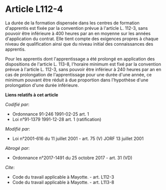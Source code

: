 # Article L112-4

La durée de la formation dispensée dans les centres de formation d'apprentis est fixée par la convention prévue à l'article
L. 112-3, sans pouvoir être inférieure à 400 heures par an en moyenne sur les années d'application du contrat. Elle tient
compte des exigences propres à chaque niveau de qualification ainsi que du niveau initial des connaissances des apprentis. 

Pour les apprentis dont l'apprentissage a été prolongé en application des dispositions de l'article L. 113-8, l'horaire
minimum est fixé par la convention prévue à l'article L. 112-3, sans pouvoir être inférieur à 240 heures par an en cas de
prolongation de l'apprentissage pour une durée d'une année, ce minimum pouvant être réduit à due proportion dans l'hypothèse
d'une prolongation d'une durée inférieure.

**Liens relatifs à cet article**

_Codifié par_:

  - Ordonnance 91-246 1991-02-25 art. 1
  - Loi n°91-1379 1991-12-28 art. 1 (ratification)

_Modifié par_:

  - Loi n°2001-616 du 11 juillet 2001 - art. 75 (V) JORF 13 juillet 2001

_Abrogé par_:

  - Ordonnance n°2017-1491 du 25 octobre 2017 - art. 31 (VD)

_Cite_:

  - Code du travail applicable à Mayotte. - art. L112-3
  - Code du travail applicable à Mayotte. - art. L113-8
